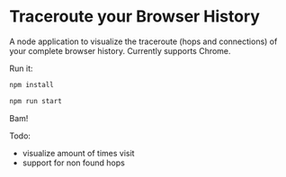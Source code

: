 # Traceroute your Browser History

A node application to visualize the traceroute (hops and connections) of your complete browser history.
Currently supports Chrome.

Run it:

```bash
npm install

npm run start
```

Bam!

Todo: 
  - visualize amount of times visit
  - support for non found hops